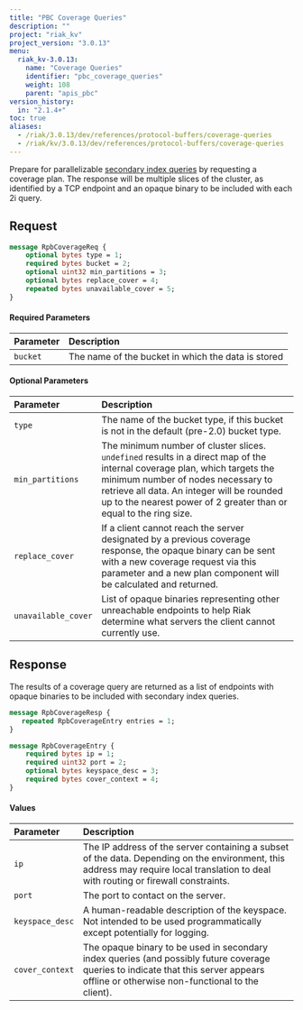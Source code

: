 ```yaml
---
title: "PBC Coverage Queries"
description: ""
project: "riak_kv"
project_version: "3.0.13"
menu:
  riak_kv-3.0.13:
    name: "Coverage Queries"
    identifier: "pbc_coverage_queries"
    weight: 108
    parent: "apis_pbc"
version_history:
  in: "2.1.4+"
toc: true
aliases:
  - /riak/3.0.13/dev/references/protocol-buffers/coverage-queries
  - /riak/kv/3.0.13/dev/references/protocol-buffers/coverage-queries
---
```


Prepare for parallelizable
[secondary index queries](../secondary-indexes/) by requesting a
coverage plan. The response will be multiple slices of the cluster, as
identified by a TCP endpoint and an opaque binary to be included with
each 2i query.

## Request

```protobuf
message RpbCoverageReq {
    optional bytes type = 1;
    required bytes bucket = 2;
    optional uint32 min_partitions = 3;
    optional bytes replace_cover = 4;
    repeated bytes unavailable_cover = 5;
}
```

#### Required Parameters

Parameter | Description
:---------|:-----------
`bucket` | The name of the bucket in which the data is stored

#### Optional Parameters

Parameter | Description
:---------|:-----------
`type` | The name of the bucket type, if this bucket is not in the default (pre-2.0) bucket type.
`min_partitions` | The minimum number of cluster slices. `undefined` results in a direct map of the internal coverage plan, which targets the minimum number of nodes necessary to retrieve all data. An integer will be rounded up to the nearest power of 2 greater than or equal to the ring size.
`replace_cover` | If a client cannot reach the server designated by a previous coverage response, the opaque binary can be sent with a new coverage request via this parameter and a new plan component will be calculated and returned.
`unavailable_cover` | List of opaque binaries representing other unreachable endpoints to help Riak determine what servers the client cannot currently use.

## Response

The results of a coverage query are returned as a list of endpoints
with opaque binaries to be included with secondary index queries.

```protobuf
message RpbCoverageResp {
   repeated RpbCoverageEntry entries = 1;
}

message RpbCoverageEntry {
    required bytes ip = 1;
    required uint32 port = 2;
    optional bytes keyspace_desc = 3;
    required bytes cover_context = 4;
}
```

#### Values

Parameter | Description
:---------|:-----------
`ip` | The IP address of the server containing a subset of the data. Depending on the environment, this address may require local translation to deal with routing or firewall constraints.
`port` | The port to contact on the server.
`keyspace_desc` | A human-readable description of the keyspace. Not intended to be used programmatically except potentially for logging.
`cover_context` | The opaque binary to be used in secondary index queries (and possibly future coverage queries to indicate that this server appears offline or otherwise non-functional to the client).

